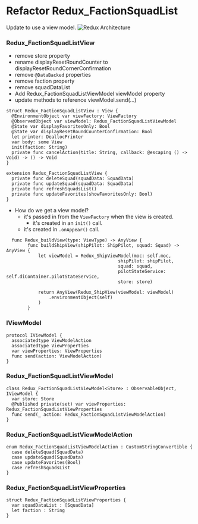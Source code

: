 #  Refactor Redux_FactionSquadList

Update to use a view model.
![Redux Architecture](https://pakirby1.github.io/images/CacheService-Redux_FactionSquadList.png)

### Redux_FactionSquadListView

- remove store property
- rename displayResetRoundCounter to displayResetRoundCornerConfirmation
- remove `@DataBacked` properties  
- remove faction property
- remove squadDataList
- Add Redux_FactionSquadListViewModel viewModel property
- update methods to reference viewModel.send(...)

```
struct Redux_FactionSquadListView : View {
  @EnvironmentObject var viewFactory: ViewFactory
  @ObservedObject var viewModel: Redux_FactionSquadListViewModel
  @State var displayFavoritesOnly: Bool
  @State var displayResetRoundCounterConfirmation: Bool
  let printer: DeallocPrinter
  var body: some View
  init(faction: String)
  private func cancelAction(title: String, callback: @escaping () -> Void) -> () -> Void  
}

extension Redux_FactionSquadListView {
  private func deleteSquad(squadData: SquadData)
  private func updateSquad(squadData: SquadData)
  private func refreshSquadsList()
  private func updateFavorites(showFavoritesOnly: Bool)
}
```

- How do we get a view model?
  - it's passed in from the `ViewFactory` when the view is created.
    - it's created in an `init()` call.
  - it's created in `.onAppear()` call.

```
  func Redux_buildView(type: ViewType) -> AnyView {
        func buildShipView(shipPilot: ShipPilot, squad: Squad) -> AnyView {
            let viewModel = Redux_ShipViewModel(moc: self.moc,
                                          shipPilot: shipPilot,
                                          squad: squad,
                                          pilotStateService: self.diContainer.pilotStateService,
                                          store: store)
            
            return AnyView(Redux_ShipView(viewModel: viewModel)
                .environmentObject(self)
            )
        }
```

### IViewModel
```
protocol IViewModel {
  associatedtype ViewModelAction
  associatedtype ViewProperties
  var viewProperties: ViewProperties
  func send(action: ViewModelAction)
}
```
### Redux_FactionSquadListViewModel
```
class Redux_FactionSquadListViewModel<Store> : ObservableObject, IViewModel {
  var store: Store
  @Published private(set) var viewProperties: Redux_FactionSquadListViewProperties
  func send(_ action: Redux_FactionSquadListViewModelAction)
}
```
### Redux_FactionSquadListViewModelAction
```
enum Redux_FactionSquadListViewModelAction : CustomStringConvertible {
  case deleteSquad(SquadData)
  case updateSquad(SquadData)
  case updateFavorites(Bool)
  case refreshSquadsList
}
```
### Redux_FactionSquadListViewProperties
```
struct Redux_FactionSquadListViewProperties {
  var squadDataList : [SquadData]
  let faction : String
}
```


